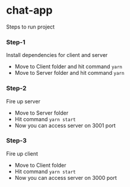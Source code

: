 # chat-app


Steps to run project

### Step-1

Install dependencies for client and server
- Move to Client folder and hit command ```yarn```
- Move to Server folder and hit command ```yarn```


### Step-2

Fire up server
- Move to Server folder
- Hit command ```yarn start```
- Now you can access server on 3001 port


### Step-3

Fire up client
- Move to Client folder
- Hit command ```yarn start```
- Now you can access server on 3000 port
